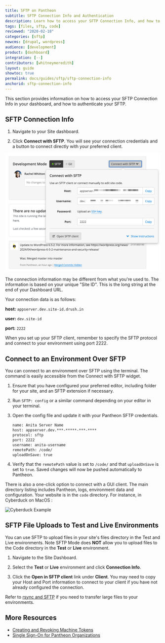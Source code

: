 ```yaml
---
title: SFTP on Pantheon
subtitle: SFTP Connection Info and Authentication
description: Learn how to access your SFTP Connection Info, and how to authenticate your SFTP.
tags: [files, sftp, code]
reviewed: "2020-02-18"
categories: [sftp]
newcms: [drupal, wordpress]
audience: [development]
product: [dashboard]
integration: [--]
contributors: [whitneymeredith]
layout: guide
showtoc: true
permalink: docs/guides/sftp/sftp-connection-info
anchorid: sftp-connection-info
---
```


This section provides information on how to access your SFTP Connection Info in your dashboard, and how to authenticate your SFTP.

## SFTP Connection Info

1. Navigate to your Site dashboard.

1. Click **Connect with SFTP**. You will see your connection credentials and a button to connect directly with your preferred client.

 ![SFTP Connection Data](../../../images/dashboard/sftp-connection-info.png)

The connection information may be different from what you're used to. The information is based on your unique "Site ID". This is the long string at the end of your Dashboard URL.

Your connection data is as follows:

**host:** `appserver.dev.site-id.drush.in`

**user:** `dev.site-id`

**port:** `2222`

<Alert title="Note" type="info">

When you set up your SFTP client, remember to specify the SFTP protocol and connect to your environment using port 2222.

</Alert>

## Connect to an Environment Over SFTP

You can connect to an environment over SFTP using the terminal. The command is easily accessible from the Connect with SFTP widget.

1. Ensure that you have configured your preferred editor, including folder for your site, and an SFTP extension if necessary.

1. Run `SFTP: config` or a similar command depending on your editor in your terminal.

1. Open the config file and update it with your Pantheon SFTP credentials.

    ```bash{promptUser: user}
    name: Anita Server Name
    host: appserver.dev.***-*****-***-****
    protocol: sftp
    port: 2222
    username: anita-username 
    remotePath: /code/
    uploadOnSave: true
    ```

1. Verify that the `remotePath` value is set to `/code/` and that `uploadOnSave` is set to `true`. Saved changes will now be pushed automatically to Pantheon.

There is also a one-click option to connect with a GUI client. The main directory listing includes Pantheon, logs, environment data and configuration. Your website is in the `code` directory. For instance, in Cyberduck on MacOS :

![Cyberduck Example](../../../images/cyberduck-example.png)

## SFTP File Uploads to Test and Live Environments

You can use SFTP to upload files in your site's files directory in the Test and Live environments. Note SFTP Mode does **NOT** allow you to upload files to the Code directory in the **Test** or **Live** environment.

1. Navigate to the Site Dashboard.

1. Select the **Test** or **Live** environment and click **Connection Info**.

1. Click the **Open in SFTP client** link under **Client**. You may need to copy your Host and Port information to connect to your client if you have not already configured the connection.

Refer to [rsync and SFTP](/guides/sftp/rsync-and-sftp) if you need to transfer large files to your environments.

<Partial file="auth.md" />

## More Resources

- [Creating and Revoking Machine Tokens](/machine-tokens)
- [Single Sign-On for Pantheon Organizations](/sso-organizations)